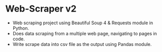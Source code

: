 
# Web-Scraper v2

* Web scraping project using Beautiful Soup 4 & Requests module in Python.
* Does data scraping from a multiple web page, navigating to pages in code.
* Write scrape data into csv file as the output using Pandas module.